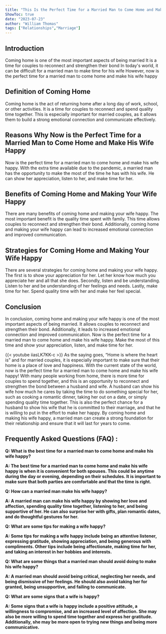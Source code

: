 ```yaml
---
title: "This Is the Perfect Time for a Married Man to Come Home and Make His Wife Happy!"
ShowToc: true 
date: "2023-07-23"
author: "William Thomas" 
tags: ["Relationships","Marriage"]
---
```

## Introduction

Coming home is one of the most important aspects of being married It is a time for couples to reconnect and strengthen their bond In today's world, it can be difficult for a married man to make time for his wife However, now is the perfect time for a married man to come home and make his wife happy 

## Definition of Coming Home

Coming home is the act of returning home after a long day of work, school, or other activities. It is a time for couples to reconnect and spend quality time together. This is especially important for married couples, as it allows them to build a strong emotional connection and communicate effectively. 

## Reasons Why Now is the Perfect Time for a Married Man to Come Home and Make His Wife Happy

Now is the perfect time for a married man to come home and make his wife happy. With the extra time available due to the pandemic, a married man has the opportunity to make the most of the time he has with his wife. He can show her appreciation, listen to her, and make time for her. 

## Benefits of Coming Home and Making Your Wife Happy

There are many benefits of coming home and making your wife happy. The most important benefit is the quality time spent with family. This time allows couples to reconnect and strengthen their bond. Additionally, coming home and making your wife happy can lead to increased emotional connection and improved communication. 

## Strategies for Coming Home and Making Your Wife Happy

There are several strategies for coming home and making your wife happy. The first is to show your appreciation for her. Let her know how much you appreciate her and all that she does. Secondly, listen and be understanding. Listen to her and be understanding of her feelings and needs. Lastly, make time for her. Spend quality time with her and make her feel special. 

## Conclusion

In conclusion, coming home and making your wife happy is one of the most important aspects of being married. It allows couples to reconnect and strengthen their bond. Additionally, it leads to increased emotional connection and improved communication. Now is the perfect time for a married man to come home and make his wife happy. Make the most of this time and show your appreciation, listen, and make time for her.

{{< youtube iiasLK7KK-c >}} 
As the saying goes, “Home is where the heart is” and for married couples, it is especially important to make sure that their home is a place of love and happiness. With the current state of the world, now is the perfect time for a married man to come home and make his wife happy! With many people working from home, there is more time for couples to spend together, and this is an opportunity to reconnect and strengthen the bond between a husband and wife. A husband can show his wife how much he cares by taking the time to do something special for her, such as cooking a romantic dinner, taking her out on a date, or simply spending quality time together. This is also the perfect chance for a husband to show his wife that he is committed to their marriage, and that he is willing to put in the effort to make her happy. By coming home and making his wife happy, a married man can create a strong foundation for their relationship and ensure that it will last for years to come.

## Frequently Asked Questions (FAQ) :
**Q: What is the best time for a married man to come home and make his wife happy?**

**A: The best time for a married man to come home and make his wife happy is when it is convenient for both spouses. This could be anytime during the day or evening, depending on their schedules. It is important to make sure that both parties are comfortable and that the time is right.**

**Q: How can a married man make his wife happy?**

**A: A married man can make his wife happy by showing her love and affection, spending quality time together, listening to her, and being supportive of her. He can also surprise her with gifts, plan romantic dates, and do thoughtful gestures for her.**

**Q: What are some tips for making a wife happy?**

**A: Some tips for making a wife happy include being an attentive listener, expressing gratitude, showing appreciation, and being generous with compliments. Other tips include being affectionate, making time for her, and taking an interest in her hobbies and interests.**

**Q: What are some things that a married man should avoid doing to make his wife happy?**

**A: A married man should avoid being critical, neglecting her needs, and being dismissive of her feelings. He should also avoid taking her for granted, being unsupportive, and failing to communicate.**

**Q: What are some signs that a wife is happy?**

**A: Some signs that a wife is happy include a positive attitude, a willingness to compromise, and an increased level of affection. She may also be more willing to spend time together and express her gratitude. Additionally, she may be more open to trying new things and being more communicative.**



